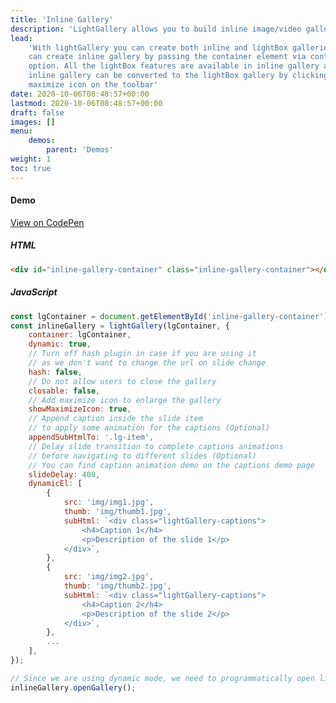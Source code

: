 ```yaml
---
title: 'Inline Gallery'
description: 'LightGallery allows you to build inline image/video galleries.'
lead:
    'With lightGallery you can create both inline and lightBox galleries. You
    can create inline gallery by passing the container element via container
    option. All the lightBox features are available in inline gallery as well.
    inline gallery can be converted to the lightBox gallery by clicking on the
    maximize icon on the toolbar'
date: 2020-10-06T08:48:57+00:00
lastmod: 2020-10-06T08:48:57+00:00
draft: false
images: []
menu:
    demos:
        parent: 'Demos'
weight: 1
toc: true
---
```


#### Demo

<div id="inline-gallery-container" class="inline-gallery-container"></div>
<div class="codepen-demo">
    <a target="_blank" href="https://codepen.io/sachinchoolur/pen/zYZqaGm">View on CodePen</a>
</div>

##### HTML

```html
<div id="inline-gallery-container" class="inline-gallery-container"></div>
```

##### JavaScript

```js
const lgContainer = document.getElementById('inline-gallery-container');
const inlineGallery = lightGallery(lgContainer, {
    container: lgContainer,
    dynamic: true,
    // Turn off hash plugin in case if you are using it
    // as we don't want to change the url on slide change
    hash: false,
    // Do not allow users to close the gallery
    closable: false,
    // Add maximize icon to enlarge the gallery
    showMaximizeIcon: true,
    // Append caption inside the slide item
    // to apply some animation for the captions (Optional)
    appendSubHtmlTo: '.lg-item',
    // Delay slide transition to complete captions animations
    // before navigating to different slides (Optional)
    // You can find caption animation demo on the captions demo page
    slideDelay: 400,
    dynamicEl: [
        {
            src: 'img/img1.jpg',
            thumb: 'img/thumb1.jpg',
            subHtml: `<div class="lightGallery-captions">
                <h4>Caption 1</h4>
                <p>Description of the slide 1</p>
            </div>`,
        },
        {
            src: 'img/img2.jpg',
            thumb: 'img/thumb2.jpg',
            subHtml: `<div class="lightGallery-captions">
                <h4>Caption 2</h4>
                <p>Description of the slide 2</p>
            </div>`,
        },
        ...
    ],
});

// Since we are using dynamic mode, we need to programmatically open lightGallery
inlineGallery.openGallery();
```

